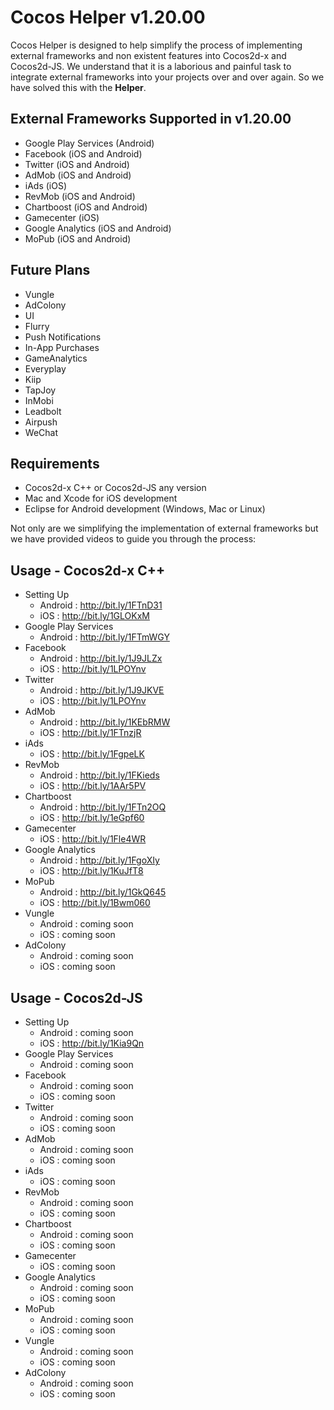 # Cocos Helper v1.20.00

Cocos Helper is designed to help simplify the process of implementing external frameworks and non existent features into Cocos2d-x and Cocos2d-JS. We understand that it is a laborious and painful task to integrate external frameworks into your projects over and over again. So we have solved this with the <strong>Helper</strong>.

External Frameworks Supported in v1.20.00
------------------------------------------
* Google Play Services (Android)<br />
* Facebook (iOS and Android)<br />
* Twitter (iOS and Android)<br />
* AdMob (iOS and Android)<br />
* iAds (iOS)<br />
* RevMob (iOS and Android)<br />
* Chartboost (iOS and Android)<br />
* Gamecenter (iOS)<br />
* Google Analytics (iOS and Android)<br />
* MoPub (iOS and Android)<br />

Future Plans
------------------------------------------
* Vungle
* AdColony
* UI
* Flurry
* Push Notifications
* In-App Purchases
* GameAnalytics
* Everyplay
* Kiip
* TapJoy
* InMobi
* Leadbolt
* Airpush
* WeChat

Requirements
------------------------------------------
* Cocos2d-x C++ or Cocos2d-JS any version
* Mac and Xcode for iOS development
* Eclipse for Android development (Windows, Mac or Linux)

Not only are we simplifying the implementation of external frameworks but we have provided videos to guide you through the process:<br />

Usage - Cocos2d-x C++
------------------------------------------
* Setting Up<br />
	- Android : http://bit.ly/1FTnD31<br />
	- iOS : http://bit.ly/1GLOKxM<br />
* Google Play Services<br />
	- Android : http://bit.ly/1FTmWGY<br />
* Facebook<br />
	- Android : http://bit.ly/1J9JLZx<br />
	- iOS : http://bit.ly/1LPOYnv<br />
* Twitter<br />
	- Android : http://bit.ly/1J9JKVE<br />
	- iOS : http://bit.ly/1LPOYnv<br />
* AdMob<br />
	- Android : http://bit.ly/1KEbRMW<br />
	- iOS : http://bit.ly/1FTnzjR<br />
* iAds<br />
	- iOS : http://bit.ly/1FgpeLK<br />
* RevMob<br />
	- Android : http://bit.ly/1FKieds<br />
	- iOS : http://bit.ly/1AAr5PV<br />
* Chartboost<br />
	- Android : http://bit.ly/1FTn2OQ<br />
	- iOS : http://bit.ly/1eGpf60<br />
* Gamecenter<br />
	- iOS : http://bit.ly/1Fle4WR<br />
* Google Analytics<br />
	- Android : http://bit.ly/1FgoXIy<br />
	- iOS : http://bit.ly/1KuJfT8<br />
* MoPub<br />
	- Android : http://bit.ly/1GkQ645<br />
	- iOS : http://bit.ly/1Bwm060<br />
* Vungle<br />
	- Android : coming soon<br />
	- iOS : coming soon<br />
* AdColony<br />
	- Android : coming soon<br />
	- iOS : coming soon<br />

Usage - Cocos2d-JS
------------------------------------------
* Setting Up<br />
	- Android : coming soon<br />
	- iOS : http://bit.ly/1Kia9Qn<br />
* Google Play Services<br />
	- Android : coming soon<br />
* Facebook<br />
	- Android : coming soon<br />
	- iOS : coming soon<br />
* Twitter<br />
	- Android : coming soon<br />
	- iOS : coming soon<br />
* AdMob<br />
	- Android : coming soon<br />
	- iOS : coming soon<br />
* iAds<br />
	- iOS : coming soon<br />
* RevMob<br />
	- Android : coming soon<br />
	- iOS : coming soon<br />
* Chartboost<br />
	- Android : coming soon<br />
	- iOS : coming soon<br />
* Gamecenter<br />
	- iOS : coming soon<br />
* Google Analytics<br />
	- Android : coming soon<br />
	- iOS : coming soon<br />
* MoPub<br />
	- Android : coming soon<br />
	- iOS : coming soon<br />
* Vungle<br />
	- Android : coming soon<br />
	- iOS : coming soon<br />
* AdColony<br />
	- Android : coming soon<br />
	- iOS : coming soon<br />

